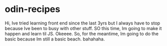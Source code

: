 # odin-recipes
Hi, Ive tried learning front end since the last 3yrs but I always have to
stop because Ive been to busy with other stuff. SO this time, Im going to make it 
happen and learn til JS. Okeeee. So, for the meantime, Im going to do the basic because
Im still a basic beach. bahahaha.
